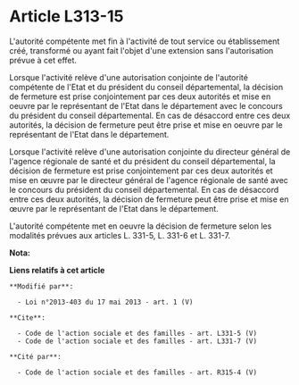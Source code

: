 # Article L313-15

L'autorité compétente met fin à l'activité de tout service ou établissement créé, transformé ou ayant fait l'objet d'une
extension sans l'autorisation prévue à cet effet. 

Lorsque l'activité relève d'une autorisation conjointe de l'autorité compétente de l'Etat et du président du conseil
départemental, la décision de fermeture est prise conjointement par ces deux autorités et mise en oeuvre par le représentant
de l'Etat dans le département avec le concours du président du conseil départemental. En cas de désaccord entre ces deux
autorités, la décision de fermeture peut être prise et mise en oeuvre par le représentant de l'Etat dans le département. 

Lorsque l'activité relève d'une autorisation conjointe du directeur général de l'agence régionale de santé et du président du
conseil départemental, la décision de fermeture est prise conjointement par ces deux autorités et mise en œuvre par le
directeur général de l'agence régionale de santé avec le concours du président du conseil départemental. En cas de désaccord
entre ces deux autorités, la décision de fermeture peut être prise et mise en œuvre par le représentant de l'Etat dans le
département. 

L'autorité compétente met en oeuvre la décision de fermeture selon les modalités prévues aux articles L. 331-5, L. 331-6 et
L. 331-7.

**Nota:**



**Liens relatifs à cet article**

	**Modifié par**:

	  - Loi n°2013-403 du 17 mai 2013 - art. 1 (V)

	**Cite**:

	  - Code de l'action sociale et des familles - art. L331-5 (V)
	  - Code de l'action sociale et des familles - art. L331-7 (V)

	**Cité par**:

	  - Code de l'action sociale et des familles - art. R315-4 (V)
